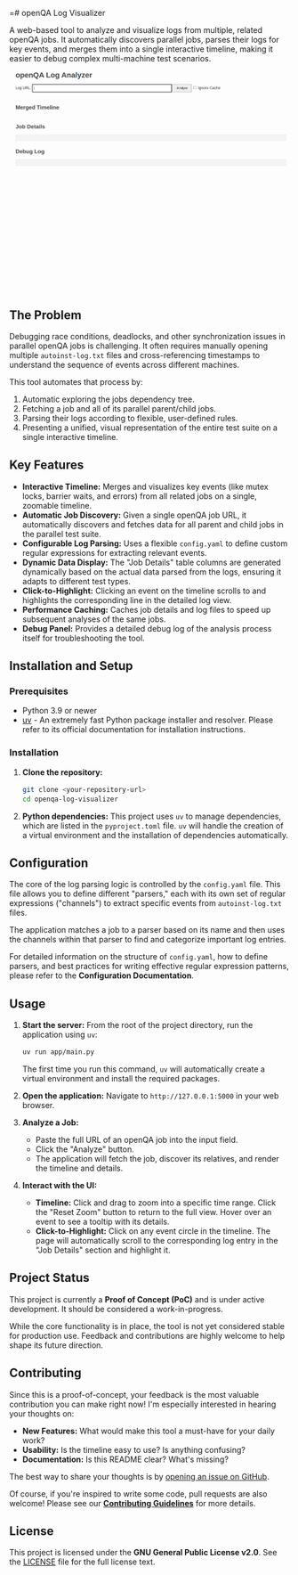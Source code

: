 =# openQA Log Visualizer

A web-based tool to analyze and visualize logs from multiple, related openQA jobs. It automatically discovers parallel jobs, parses their logs for key events, and merges them into a single interactive timeline, making it easier to debug complex multi-machine test scenarios.

![The openQA Log Visualizer turning log chaos into a beautiful, interactive timeline.](img/app_recording.gif)

## The Problem

Debugging race conditions, deadlocks, and other synchronization issues in parallel openQA jobs is challenging. It often requires manually opening multiple `autoinst-log.txt` files and cross-referencing timestamps to understand the sequence of events across different machines.

This tool automates that process by:
1.  Automatic exploring the jobs dependency tree.
2.  Fetching a job and all of its parallel parent/child jobs.
3.  Parsing their logs according to flexible, user-defined rules.
4.  Presenting a unified, visual representation of the entire test suite on a single interactive timeline.

## Key Features

*   **Interactive Timeline:** Merges and visualizes key events (like mutex locks, barrier waits, and errors) from all related jobs on a single, zoomable timeline.
*   **Automatic Job Discovery:** Given a single openQA job URL, it automatically discovers and fetches data for all parent and child jobs in the parallel test suite.
*   **Configurable Log Parsing:** Uses a flexible `config.yaml` to define custom regular expressions for extracting relevant events.
*   **Dynamic Data Display:** The "Job Details" table columns are generated dynamically based on the actual data parsed from the logs, ensuring it adapts to different test types.
*   **Click-to-Highlight:** Clicking an event on the timeline scrolls to and highlights the corresponding line in the detailed log view.
*   **Performance Caching:** Caches job details and log files to speed up subsequent analyses of the same jobs.
*   **Debug Panel:** Provides a detailed debug log of the analysis process itself for troubleshooting the tool.

## Installation and Setup

### Prerequisites

*   Python 3.9 or newer
*   [uv](https://github.com/astral-sh/uv) - An extremely fast Python package installer and resolver. Please refer to its official documentation for installation instructions.

### Installation

1.  **Clone the repository:**
    ```bash
    git clone <your-repository-url>
    cd openqa-log-visualizer
    ```

2.  **Python dependencies:**
    This project uses `uv` to manage dependencies, which are listed in the `pyproject.toml` file. `uv` will handle the creation of a virtual environment and the installation of dependencies automatically.

## Configuration

The core of the log parsing logic is controlled by the `config.yaml` file. This file allows you to define different "parsers," each with its own set of regular expressions ("channels") to extract specific events from `autoinst-log.txt` files.

The application matches a job to a parser based on its name and then uses the channels within that parser to find and categorize important log entries.

For detailed information on the structure of `config.yaml`, how to define parsers, and best practices for writing effective regular expression patterns, please refer to the **Configuration Documentation**.

## Usage

1.  **Start the server:**
    From the root of the project directory, run the application using `uv`:
    ```bash
    uv run app/main.py
    ```
    The first time you run this command, `uv` will automatically create a virtual environment and install the required packages.

2.  **Open the application:**
    Navigate to `http://127.0.0.1:5000` in your web browser.

3.  **Analyze a Job:**
    *   Paste the full URL of an openQA job into the input field.
    *   Click the "Analyze" button.
    *   The application will fetch the job, discover its relatives, and render the timeline and details.

4.  **Interact with the UI:**
    *   **Timeline:** Click and drag to zoom into a specific time range. Click the "Reset Zoom" button to return to the full view. Hover over an event to see a tooltip with its details.
    *   **Click-to-Highlight:** Click on any event circle in the timeline. The page will automatically scroll to the corresponding log entry in the "Job Details" section and highlight it.

## Project Status

This project is currently a **Proof of Concept (PoC)** and is under active development. It should be considered a work-in-progress.

While the core functionality is in place, the tool is not yet considered stable for production use. Feedback and contributions are highly welcome to help shape its future direction.

## Contributing

Since this is a proof-of-concept, your feedback is the most valuable contribution you can make right now! I'm especially interested in hearing your thoughts on:

*   **New Features:** What would make this tool a must-have for your daily work?
*   **Usability:** Is the timeline easy to use? Is anything confusing?
*   **Documentation:** Is this README clear? What's missing?

The best way to share your thoughts is by [opening an issue on GitHub](CONTRIBUTING.md#providing-feedback).

Of course, if you're inspired to write some code, pull requests are also welcome! Please see our [**Contributing Guidelines**](CONTRIBUTING.md) for more details.

## License

This project is licensed under the **GNU General Public License v2.0**. See the [LICENSE](LICENSE) file for the full license text.